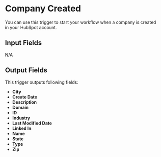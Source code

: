 # Company Created

You can use this trigger to start your workflow when a company is created in your HubSpot account.

## Input Fields

N/A

## Output Fields

This trigger outputs following fields:

- **City**
- **Create Date**
- **Description**
- **Domain**
- **ID**
- **Industry**
- **Last Modified Date**
- **Linked In**
- **Name**
- **State**
- **Type**
- **Zip**
